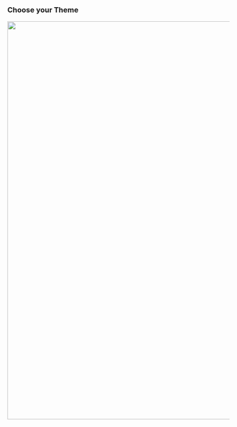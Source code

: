### Choose your Theme

<center>
<div align="center">
<img src="https://i.imgur.com/8TJGMts.jpg" width="697" height="901" />
</div>
</center>
